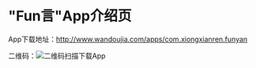 # "Fun言"App介绍页 
App下载地址：http://www.wandoujia.com/apps/com.xiongxianren.funyan

二维码：![二维码扫描下载App](http://www.wandoujia.com/qr?s=5&c=http://www.wandoujia.com/apps/com.xiongxianren.funyan)
